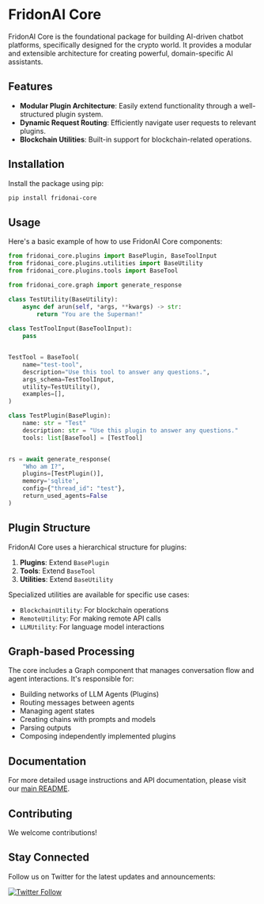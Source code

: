 # FridonAI Core


FridonAI Core is the foundational package for building AI-driven chatbot platforms, specifically designed for the crypto world. It provides a modular and extensible architecture for creating powerful, domain-specific AI assistants.

## Features

- **Modular Plugin Architecture**: Easily extend functionality through a well-structured plugin system.
- **Dynamic Request Routing**: Efficiently navigate user requests to relevant plugins.
- **Blockchain Utilities**: Built-in support for blockchain-related operations.

## Installation

Install the package using pip:

```bash
pip install fridonai-core
```

## Usage

Here's a basic example of how to use FridonAI Core components:

```python
from fridonai_core.plugins import BasePlugin, BaseToolInput
from fridonai_core.plugins.utilities import BaseUtility
from fridonai_core.plugins.tools import BaseTool

from fridonai_core.graph import generate_response

class TestUtility(BaseUtility):
    async def arun(self, *args, **kwargs) -> str:
        return "You are the Superman!"
    
class TestToolInput(BaseToolInput):
    pass


TestTool = BaseTool(
    name="test-tool",
    description="Use this tool to answer any questions.",
    args_schema=TestToolInput,
    utility=TestUtility(),
    examples=[],
)

class TestPlugin(BasePlugin):
    name: str = "Test"
    description: str = "Use this plugin to answer any questions."
    tools: list[BaseTool] = [TestTool]


rs = await generate_response(
    "Who am I?", 
    plugins=[TestPlugin()], 
    memory='sqlite',
    config={"thread_id": "test"}, 
    return_used_agents=False
)
```

## Plugin Structure

FridonAI Core uses a hierarchical structure for plugins:

1. **Plugins**: Extend `BasePlugin`
2. **Tools**: Extend `BaseTool`
3. **Utilities**: Extend `BaseUtility`

Specialized utilities are available for specific use cases:
- `BlockchainUtility`: For blockchain operations
- `RemoteUtility`: For making remote API calls
- `LLMUtility`: For language model interactions

## Graph-based Processing

The core includes a Graph component that manages conversation flow and agent interactions. It's responsible for:

- Building networks of LLM Agents (Plugins)
- Routing messages between agents
- Managing agent states
- Creating chains with prompts and models
- Parsing outputs
- Composing independently implemented plugins

## Documentation

For more detailed usage instructions and API documentation, please visit our [main README](https://github.com/FridonAI/fridon-ai/blob/main/README.md).

## Contributing

We welcome contributions!

## Stay Connected

Follow us on Twitter for the latest updates and announcements:

[![Twitter Follow](https://img.shields.io/twitter/follow/FridonAI?style=social)](https://x.com/Fridon_AI)